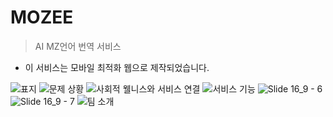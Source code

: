 # MOZEE
> AI MZ언어 번역 서비스
- 이 서비스는 모바일 최적화 웹으로 제작되었습니다.

![표지](https://github.com/user-attachments/assets/73a8d6c5-7519-4125-a11f-7b1009aa8ced)
![문제 상황](https://github.com/user-attachments/assets/a8fa02f8-1d19-40fe-a8c8-ac7b093bb99e)
![사회적 웰니스와 서비스 연결](https://github.com/user-attachments/assets/cf2a35e8-06a0-45d0-86c6-c597c3b71c71)
![서비스 기능](https://github.com/user-attachments/assets/a44d7262-4fce-46db-aa12-9f50226eaa1d)
![Slide 16_9 - 6](https://github.com/user-attachments/assets/447b206c-7ee0-411e-ac27-5b9de937c258)
![Slide 16_9 - 7](https://github.com/user-attachments/assets/46c178c0-cee4-493a-876b-8982bd4609ed)
![팀 소개](https://github.com/user-attachments/assets/2d8319e1-1304-4970-8b6c-a82625e2450a)
